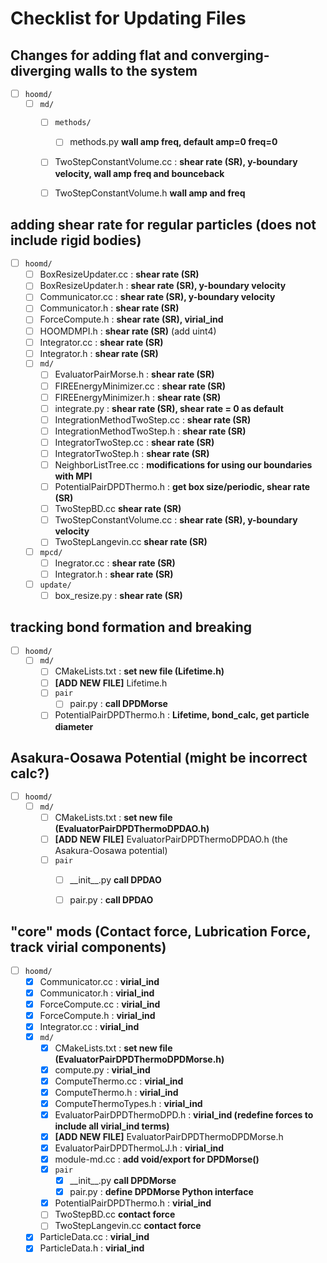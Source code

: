 # Checklist for Updating Files

## Changes for adding flat and converging-diverging walls to the system
* [ ] `hoomd/`
	* [ ] `md/`
		* [ ] `methods/`
			* [ ] methods.py **wall amp freq, default amp=0 freq=0**
		* [ ] TwoStepConstantVolume.cc : **shear rate (SR), y-boundary velocity, wall amp freq and bounceback**
		* [ ] TwoStepConstantVolume.h **wall amp and freq**


## adding shear rate for regular particles (does not include rigid bodies)
* [ ] `hoomd/`
	* [ ] BoxResizeUpdater.cc : **shear rate (SR)**
	* [ ] BoxResizeUpdater.h : **shear rate (SR), y-boundary velocity**
	* [ ] Communicator.cc : **shear rate (SR), y-boundary velocity**
	* [ ] Communicator.h : **shear rate (SR)**
	* [ ] ForceCompute.h : **shear rate (SR), virial_ind** 
	* [ ] HOOMDMPI.h : **shear rate (SR)** (add uint4)
	* [ ] Integrator.cc : **shear rate (SR)**
	* [ ] Integrator.h : **shear rate (SR)**
	* [ ] `md/`
		* [ ] EvaluatorPairMorse.h : **shear rate (SR)**
		* [ ] FIREEnergyMinimizer.cc : **shear rate (SR)**
		* [ ] FIREEnergyMinimizer.h : **shear rate (SR)**
		* [ ] integrate.py : **shear rate (SR), shear rate = 0 as default**
		* [ ] IntegrationMethodTwoStep.cc : **shear rate (SR)**
		* [ ] IntegrationMethodTwoStep.h : **shear rate (SR)**
		* [ ] IntegratorTwoStep.cc : **shear rate (SR)**
		* [ ] IntegratorTwoStep.h : **shear rate (SR)**
		* [ ] NeighborListTree.cc : **modifications for using our boundaries with MPI**
		* [ ] PotentialPairDPDThermo.h : **get box size/periodic, shear rate (SR)**
		* [ ] TwoStepBD.cc **shear rate (SR)**
		* [ ] TwoStepConstantVolume.cc : **shear rate (SR), y-boundary velocity**
		* [ ] TwoStepLangevin.cc **shear rate (SR)**
	* [ ] `mpcd/`
		* [ ] Inegrator.cc : **shear rate (SR)**
		* [ ] Integrator.h : **shear rate (SR)**
	* [ ] `update/`
		* [ ] box_resize.py : **shear rate (SR)**
		
## tracking bond formation and breaking
* [ ] `hoomd/`
	* [ ] `md/`
		* [ ] CMakeLists.txt : **set new file (Lifetime.h)**
		* [ ] **[ADD NEW FILE]** Lifetime.h		
		* [ ] `pair`
			* [ ] pair.py : **call DPDMorse**
		* [ ] PotentialPairDPDThermo.h : **Lifetime, bond_calc, get particle diameter**

## Asakura-Oosawa Potential (might be incorrect calc?)
* [ ] `hoomd/`
	* [ ] `md/`
		* [ ] CMakeLists.txt : **set new file (EvaluatorPairDPDThermoDPDAO.h)**
		* [ ] **[ADD NEW FILE]** EvaluatorPairDPDThermoDPDAO.h (the Asakura-Oosawa potential)
		* [ ] `pair`
			* [ ] \_\_init\_\_.py **call DPDAO**
			* [ ] pair.py : **call DPDAO**


## "core" mods (Contact force, Lubrication Force, track virial components)
* [ ] `hoomd/`
	* [x] Communicator.cc : **virial_ind**
	* [x] Communicator.h : **virial_ind**
	* [x] ForceCompute.cc : **virial_ind**
	* [x] ForceCompute.h : **virial_ind** 
	* [x] Integrator.cc : **virial_ind**	
	* [x] `md/`
		* [x] CMakeLists.txt : **set new file (EvaluatorPairDPDThermoDPDMorse.h)**
		* [x] compute.py : **virial_ind**
		* [x] ComputeThermo.cc : **virial_ind**
		* [x] ComputeThermo.h : **virial_ind**
		* [x] ComputeThermoTypes.h : **virial_ind**
		* [x] EvaluatorPairDPDThermoDPD.h : **virial_ind (redefine forces to include all virial_ind terms)**
		* [x] **[ADD NEW FILE]** EvaluatorPairDPDThermoDPDMorse.h
		* [x] EvaluatorPairDPDThermoLJ.h : **virial_ind**
		* [x] module-md.cc : **add void/export for DPDMorse()**	
		* [x] `pair`
			* [x] \_\_init\_\_.py **call DPDMorse**
			* [x] pair.py : **define DPDMorse Python interface**
		* [x] PotentialPairDPDThermo.h : **virial_ind**
		* [ ] TwoStepBD.cc **contact force**
		* [ ] TwoStepLangevin.cc **contact force**
	* [x] ParticleData.cc : **virial_ind**
	* [x] ParticleData.h : **virial_ind**
